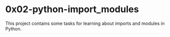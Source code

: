 # 0x02-python-import_modules

This project contains some tasks for learning about imports and modules in Python.

